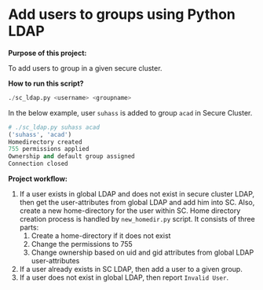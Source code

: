# Add users to groups using Python LDAP

**Purpose of this project:**

To add users to group in a given secure cluster. 

**How to run this script?**

```python
./sc_ldap.py <username> <groupname>
```

In the below example, user `suhass` is added to group `acad` in Secure Cluster.

```python
# ./sc_ldap.py suhass acad
('suhass', 'acad')
Homedirectory created
755 permissions applied
Ownership and default group assigned
Connection closed
```

**Project workflow:**

1. If a user exists in global LDAP and does not exist in secure cluster LDAP, then get the user-attributes from global LDAP and add him into SC. Also, create a new home-directory for the user within SC. Home directory creation process is handled by `new_homedir.py` script. It consists of three parts: 
   1. Create a home-directory if it does not exist
   2. Change the permissions to 755
   3. Change ownership based on uid and gid attributes from global LDAP user-attributes
2. If a user already exists in SC LDAP, then add a user to a given group.
3. If a user does not exist in global LDAP, then report `Invalid User`.
